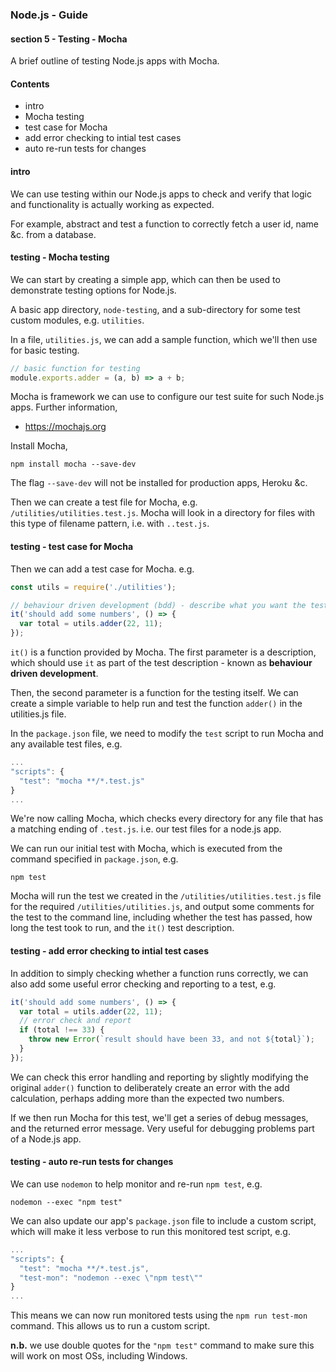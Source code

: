 ### Node.js - Guide
#### section 5 - Testing - Mocha

A brief outline of testing Node.js apps with Mocha.

#### Contents
* intro
* Mocha testing
* test case for Mocha
* add error checking to intial test cases
* auto re-run tests for changes

#### intro
We can use testing within our Node.js apps to check and verify that logic and functionality is actually working as expected.

For example, abstract and test a function to correctly fetch a user id, name &c. from a database.

#### testing - Mocha testing
We can start by creating a simple app, which can then be used to demonstrate testing options for Node.js.

A basic app directory, `node-testing`, and a sub-directory for some test custom modules, e.g. `utilities`.

In a file, `utilities.js`, we can add a sample function, which we'll then use for basic testing.

```javascript
// basic function for testing
module.exports.adder = (a, b) => a + b;
```

Mocha is framework we can use to configure our test suite for such Node.js apps. Further information,

  * https://mochajs.org

Install Mocha,

```
npm install mocha --save-dev
```

The flag `--save-dev` will not be installed for production apps, Heroku &c.

Then we can create a test file for Mocha, e.g. `/utilities/utilities.test.js`. Mocha will look in a directory for files with this type of filename pattern, i.e. with `..test.js`.

#### testing - test case for Mocha
Then we can add a test case for Mocha. e.g.

```javascript
const utils = require('./utilities');

// behaviour driven development (bdd) - describe what you want the test to do...
it('should add some numbers', () => {
  var total = utils.adder(22, 11);
});
```

`it()` is a function provided by Mocha. The first parameter is a description, which should use `it` as part of the test description - known as **behaviour driven development**.

Then, the second parameter is a function for the testing itself. We can create a simple variable to help run and test the function `adder()` in the utilities.js file.

In the `package.json` file, we need to modify the `test` script to run Mocha and any available test files, e.g.

```javascript
...
"scripts": {
  "test": "mocha **/*.test.js"
}
...
```

We're now calling Mocha, which checks every directory for any file that has a matching ending of `.test.js`. i.e. our test files for a node.js app.

We can run our initial test with Mocha, which is executed from the command specified in `package.json`, e.g.

```
npm test
```

Mocha will run the test we created in the `/utilities/utilities.test.js` file for the required `/utilities/utilities.js`, and output some comments for the test to the command line, including whether the test has passed, how long the test took to run, and the `it()` test description.

#### testing - add error checking to intial test cases
In addition to simply checking whether a function runs correctly, we can also add some useful error checking and reporting to a test, e.g.

```javascript
it('should add some numbers', () => {
  var total = utils.adder(22, 11);
  // error check and report
  if (total !== 33) {
    throw new Error(`result should have been 33, and not ${total}`);
  }
});
```

We can check this error handling and reporting by slightly modifying the original `adder()` function to deliberately create an error with the add calculation, perhaps adding more than the expected two numbers.

If we then run Mocha for this test, we'll get a series of debug messages, and the returned error message. Very useful for debugging problems part of a Node.js app.

#### testing - auto re-run tests for changes
We can use `nodemon` to help monitor and re-run `npm test`, e.g.

```
nodemon --exec "npm test"
```

We can also update our app's `package.json` file to include a custom script, which will make it less verbose to run this monitored test script, e.g.

```javascript
...
"scripts": {
  "test": "mocha **/*.test.js",
  "test-mon": "nodemon --exec \"npm test\""
}
...
```

This means we can now run monitored tests using the `npm run test-mon` command. This allows us to run a custom script.

**n.b.** we use double quotes for the `"npm test"` command to make sure this will work on most OSs, including Windows.
